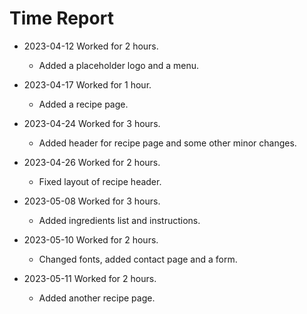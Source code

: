 # Time Report

- 2023-04-12 Worked for 2 hours.
  - Added a placeholder logo and a menu.

- 2023-04-17 Worked for 1 hour.
  - Added a recipe page.

- 2023-04-24 Worked for 3 hours.
  - Added header for recipe page and some other minor changes.

- 2023-04-26 Worked for 2 hours.
  - Fixed layout of recipe header.

- 2023-05-08 Worked for 3 hours.
  - Added ingredients list and instructions.

- 2023-05-10 Worked for 2 hours.
  - Changed fonts, added contact page and a form.

- 2023-05-11 Worked for 2 hours.
  - Added another recipe page.